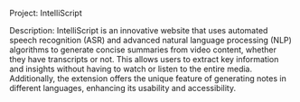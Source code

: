 Project: IntelliScript

Description:
IntelliScript is an innovative website that uses automated speech recognition (ASR) and advanced natural language processing (NLP) algorithms to generate concise summaries from video content, whether they have transcripts or not. This allows users to extract key information and insights without having to watch or listen to the entire media. Additionally, the extension offers the unique feature of generating notes in different languages, enhancing its usability and accessibility.
